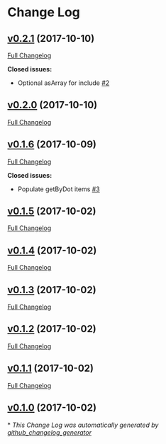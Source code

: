 # Change Log

## [v0.2.1](https://github.com/Mattchewone/feathers-shallow-populate/tree/v0.2.1) (2017-10-10)
[Full Changelog](https://github.com/Mattchewone/feathers-shallow-populate/compare/v0.2.0...v0.2.1)

**Closed issues:**

- Optional asArray for include [\#2](https://github.com/Mattchewone/feathers-shallow-populate/issues/2)

## [v0.2.0](https://github.com/Mattchewone/feathers-shallow-populate/tree/v0.2.0) (2017-10-10)
[Full Changelog](https://github.com/Mattchewone/feathers-shallow-populate/compare/v0.1.6...v0.2.0)

## [v0.1.6](https://github.com/Mattchewone/feathers-shallow-populate/tree/v0.1.6) (2017-10-09)
[Full Changelog](https://github.com/Mattchewone/feathers-shallow-populate/compare/v0.1.5...v0.1.6)

**Closed issues:**

- Populate getByDot items [\#3](https://github.com/Mattchewone/feathers-shallow-populate/issues/3)

## [v0.1.5](https://github.com/Mattchewone/feathers-shallow-populate/tree/v0.1.5) (2017-10-02)
[Full Changelog](https://github.com/Mattchewone/feathers-shallow-populate/compare/v0.1.4...v0.1.5)

## [v0.1.4](https://github.com/Mattchewone/feathers-shallow-populate/tree/v0.1.4) (2017-10-02)
[Full Changelog](https://github.com/Mattchewone/feathers-shallow-populate/compare/v0.1.3...v0.1.4)

## [v0.1.3](https://github.com/Mattchewone/feathers-shallow-populate/tree/v0.1.3) (2017-10-02)
[Full Changelog](https://github.com/Mattchewone/feathers-shallow-populate/compare/v0.1.2...v0.1.3)

## [v0.1.2](https://github.com/Mattchewone/feathers-shallow-populate/tree/v0.1.2) (2017-10-02)
[Full Changelog](https://github.com/Mattchewone/feathers-shallow-populate/compare/v0.1.1...v0.1.2)

## [v0.1.1](https://github.com/Mattchewone/feathers-shallow-populate/tree/v0.1.1) (2017-10-02)
[Full Changelog](https://github.com/Mattchewone/feathers-shallow-populate/compare/v0.1.0...v0.1.1)

## [v0.1.0](https://github.com/Mattchewone/feathers-shallow-populate/tree/v0.1.0) (2017-10-02)


\* *This Change Log was automatically generated by [github_changelog_generator](https://github.com/skywinder/Github-Changelog-Generator)*